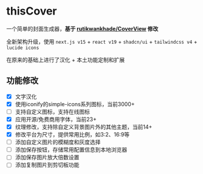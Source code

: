 # thisCover

一个简单的封面生成器，**基于 [rutikwankhade/CoverView](https://github.com/rutikwankhade/CoverView) 修改**

全新架构升级，使用 `next.js v15` + `react v19` + `shadcn/ui` + `tailwindcss v4` + `lucide icons`

在原来的基础上进行了汉化 + 本土功能定制和扩展

## 功能修改

- [x] 文字汉化
- [x] 使用iconify的simple-icons系列图标，当前3000+
- [ ] 支持自定义图标，支持在线图标
- [x] 应用开源/免费商用字体，当前23+
- [x] 纹理修改，支持除自定义背景图片外的其他主题，当前14+
- [x] 修改平台为尺寸，提供常用比例，如3:2、16:9等
- [ ] 添加自定义图片的模糊度和灰度选择
- [ ] 添加保存按钮，存储常用配置信息到本地浏览器
- [ ] 添加保存图片放大倍数设置
- [ ] 添加复制图片到剪切板功能